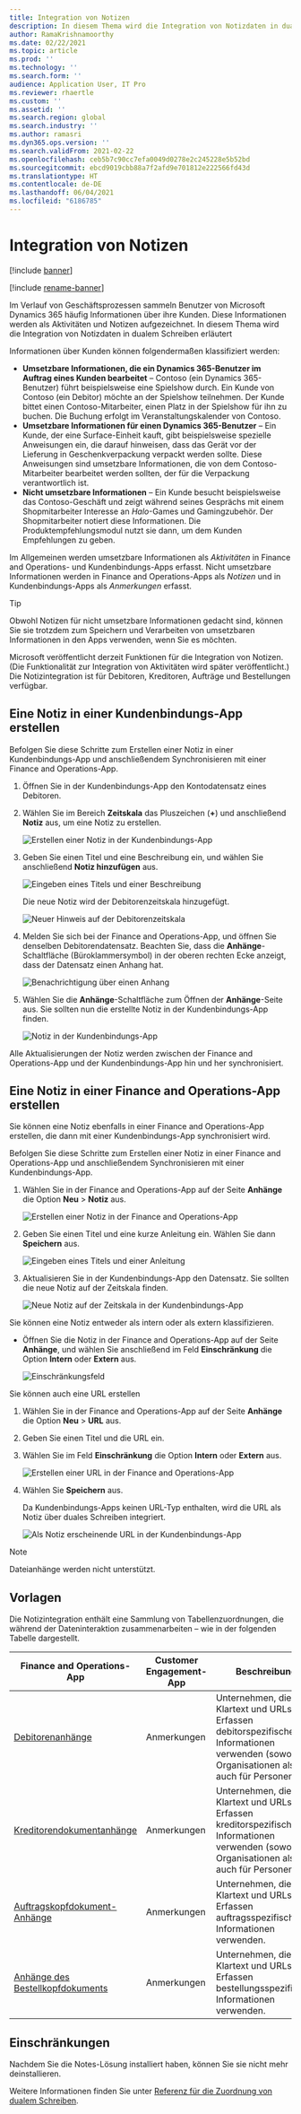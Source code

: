 ```yaml
---
title: Integration von Notizen
description: In diesem Thema wird die Integration von Notizdaten in dualem Schreiben erläutert
author: RamaKrishnamoorthy
ms.date: 02/22/2021
ms.topic: article
ms.prod: ''
ms.technology: ''
ms.search.form: ''
audience: Application User, IT Pro
ms.reviewer: rhaertle
ms.custom: ''
ms.assetid: ''
ms.search.region: global
ms.search.industry: ''
ms.author: ramasri
ms.dyn365.ops.version: ''
ms.search.validFrom: 2021-02-22
ms.openlocfilehash: ceb5b7c90cc7efa0049d0278e2c245228e5b52bd
ms.sourcegitcommit: ebcd9019cbb88a7f2afd9e701812e222566fd43d
ms.translationtype: HT
ms.contentlocale: de-DE
ms.lasthandoff: 06/04/2021
ms.locfileid: "6186785"
---
```

# <a name="note-integration"></a>Integration von Notizen

[!include [banner](../../includes/banner.md)]

[!include [rename-banner](~/includes/cc-data-platform-banner.md)]

Im Verlauf von Geschäftsprozessen sammeln Benutzer von Microsoft Dynamics 365 häufig Informationen über ihre Kunden. Diese Informationen werden als Aktivitäten und Notizen aufgezeichnet. In diesem Thema wird die Integration von Notizdaten in dualem Schreiben erläutert

Informationen über Kunden können folgendermaßen klassifiziert werden:

+ **Umsetzbare Informationen, die ein Dynamics 365-Benutzer im Auftrag eines Kunden bearbeitet** – Contoso (ein Dynamics 365-Benutzer) führt beispielsweise eine Spielshow durch. Ein Kunde von Contoso (ein Debitor) möchte an der Spielshow teilnehmen. Der Kunde bittet einen Contoso-Mitarbeiter, einen Platz in der Spielshow für ihn zu buchen. Die Buchung erfolgt im Veranstaltungskalender von Contoso.
+ **Umsetzbare Informationen für einen Dynamics 365-Benutzer** – Ein Kunde, der eine Surface-Einheit kauft, gibt beispielsweise spezielle Anweisungen ein, die darauf hinweisen, dass das Gerät vor der Lieferung in Geschenkverpackung verpackt werden sollte. Diese Anweisungen sind umsetzbare Informationen, die von dem Contoso-Mitarbeiter bearbeitet werden sollten, der für die Verpackung verantwortlich ist.
+ **Nicht umsetzbare Informationen** – Ein Kunde besucht beispielsweise das Contoso-Geschäft und zeigt während seines Gesprächs mit einem Shopmitarbeiter Interesse an *Halo*-Games und Gamingzubehör. Der Shopmitarbeiter notiert diese Informationen. Die Produktempfehlungsmodul nutzt sie dann, um dem Kunden Empfehlungen zu geben.

Im Allgemeinen werden umsetzbare Informationen als *Aktivitäten* in Finance and Operations- und Kundenbindungs-Apps erfasst. Nicht umsetzbare Informationen werden in Finance and Operations-Apps als *Notizen* und in Kundenbindungs-Apps als *Anmerkungen* erfasst.

> [!TIP]
> Obwohl Notizen für nicht umsetzbare Informationen gedacht sind, können Sie sie trotzdem zum Speichern und Verarbeiten von umsetzbaren Informationen in den Apps verwenden, wenn Sie es möchten.

Microsoft veröffentlicht derzeit Funktionen für die Integration von Notizen. (Die Funktionalität zur Integration von Aktivitäten wird später veröffentlicht.) Die Notizintegration ist für Debitoren, Kreditoren, Aufträge und Bestellungen verfügbar.

## <a name="create-a-note-in-a-customer-engagement-app"></a>Eine Notiz in einer Kundenbindungs-App erstellen

Befolgen Sie diese Schritte zum Erstellen einer Notiz in einer Kundenbindungs-App und anschließendem Synchronisieren mit einer Finance and Operations-App.

1. Öffnen Sie in der Kundenbindungs-App den Kontodatensatz eines Debitoren.
2. Wählen Sie im Bereich **Zeitskala** das Pluszeichen (**+**) und anschließend **Notiz** aus, um eine Notiz zu erstellen.

    ![Erstellen einer Notiz in der Kundenbindungs-App](media/notes-ce-1.png)

3. Geben Sie einen Titel und eine Beschreibung ein, und wählen Sie anschließend **Notiz hinzufügen** aus.

    ![Eingeben eines Titels und einer Beschreibung](media/notes-ce-2.png)

    Die neue Notiz wird der Debitorenzeitskala hinzugefügt.

    ![Neuer Hinweis auf der Debitorenzeitskala](media/notes-ce-3.png)

4. Melden Sie sich bei der Finance and Operations-App, und öffnen Sie denselben Debitorendatensatz. Beachten Sie, dass die **Anhänge**-Schaltfläche (Büroklammersymbol) in der oberen rechten Ecke anzeigt, dass der Datensatz einen Anhang hat.

    ![Benachrichtigung über einen Anhang](media/notes-ce-4.png)

5. Wählen Sie die **Anhänge**-Schaltfläche zum Öffnen der **Anhänge**-Seite aus. Sie sollten nun die erstellte Notiz in der Kundenbindungs-App finden.

    ![Notiz in der Kundenbindungs-App](media/notes-ce-5.png)

Alle Aktualisierungen der Notiz werden zwischen der Finance and Operations-App und der Kundenbindungs-App hin und her synchronisiert.

## <a name="create-a-note-in-a-finance-and-operations-app"></a>Eine Notiz in einer Finance and Operations-App erstellen

Sie können eine Notiz ebenfalls in einer Finance and Operations-App erstellen, die dann mit einer Kundenbindungs-App synchronisiert wird.

Befolgen Sie diese Schritte zum Erstellen einer Notiz in einer Finance and Operations-App und anschließendem Synchronisieren mit einer Kundenbindungs-App.

1. Wählen Sie in der Finance and Operations-App auf der Seite **Anhänge** die Option **Neu** \> **Notiz** aus.

    ![Erstellen einer Notiz in der Finance and Operations-App](media/notes-fo-1.png)

2. Geben Sie einen Titel und eine kurze Anleitung ein. Wählen Sie dann **Speichern** aus.

    ![Eingeben eines Titels und einer Anleitung](media/notes-fo-2.png)

3. Aktualisieren Sie in der Kundenbindungs-App den Datensatz. Sie sollten die neue Notiz auf der Zeitskala finden.

    ![Neue Notiz auf der Zeitskala in der Kundenbindungs-App](media/notes-fo-3.png)

Sie können eine Notiz entweder als intern oder als extern klassifizieren.

- Öffnen Sie die Notiz in der Finance and Operations-App auf der Seite **Anhänge**, und wählen Sie anschließend im Feld **Einschränkung** die Option **Intern** oder **Extern** aus.

    ![Einschränkungsfeld](media/notes-fo-4.png)

Sie können auch eine URL erstellen

1. Wählen Sie in der Finance and Operations-App auf der Seite **Anhänge** die Option **Neu** \> **URL** aus.
2. Geben Sie einen Titel und die URL ein.
3. Wählen Sie im Feld **Einschränkung** die Option **Intern** oder **Extern** aus.

    ![Erstellen einer URL in der Finance and Operations-App](media/notes-fo-5.png)

4. Wählen Sie **Speichern** aus.

    Da Kundenbindungs-Apps keinen URL-Typ enthalten, wird die URL als Notiz über duales Schreiben integriert.

    ![Als Notiz erscheinende URL in der Kundenbindungs-App](media/notes-ce-6.png)

> [!NOTE]
> Dateianhänge werden nicht unterstützt.

## <a name="templates"></a>Vorlagen

Die Notizintegration enthält eine Sammlung von Tabellenzuordnungen, die während der Dateninteraktion zusammenarbeiten – wie in der folgenden Tabelle dargestellt.

| Finance and Operations-App | Customer Engagement-App | Beschreibung |
|----------------------------|-------------------------|-------------|
| [Debitorenanhänge](mapping-reference.md#230) | Anmerkungen | Unternehmen, die Klartext und URLs zum Erfassen debitorspezifischer Informationen verwenden (sowohl für Organisationen als auch für Personen). |
| [Kreditorendokumentanhänge](mapping-reference.md#231) | Anmerkungen | Unternehmen, die Klartext und URLs zum Erfassen kreditorspezifischer Informationen verwenden (sowohl für Organisationen als auch für Personen). |
| [Auftragskopfdokument-Anhänge](mapping-reference.md#229) | Anmerkungen | Unternehmen, die Klartext und URLs zum Erfassen auftragsspezifischer Informationen verwenden. |
| [Anhänge des Bestellkopfdokuments](mapping-reference.md#232) | Anmerkungen | Unternehmen, die Klartext und URLs zum Erfassen bestellungsspezifischer Informationen verwenden. |

## <a name="limitations"></a>Einschränkungen

Nachdem Sie die Notes-Lösung installiert haben, können Sie sie nicht mehr deinstallieren. 

Weitere Informationen finden Sie unter [Referenz für die Zuordnung von dualem Schreiben](mapping-reference.md).
